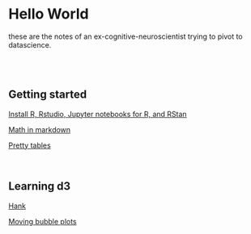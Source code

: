 # Hello World

these are the notes of an ex-cognitive-neuroscientist trying to pivot to datascience. 

<br><br>


## Getting started
[Install R, Rstudio, Jupyter notebooks for R, and RStan](https://datarichard.github.io/2020/09/06/getting-started)  

[Math in markdown](https://datarichard.github.io/2020/09/10/math-in-markdown)

[Pretty tables](https://datarichard.github.io/2020/09/11/pretty-tables)

<br>

## Learning d3
[Hank](https://datarichard.github.io/2020/09/07/hank.html)  


[Moving bubble plots](https://observablehq.com/@datarichard/moving-bubble-plot-of-hospital-transfers-using-d3-js)

<br>
